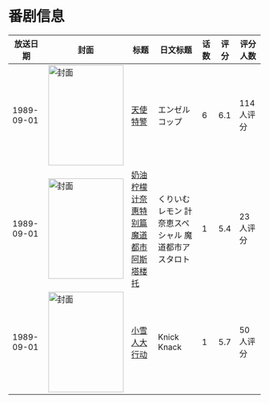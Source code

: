 # 番剧信息

|放送日期|封面|标题|日文标题|话数|评分|评分人数|
|---|---|---|---|---|---|---|
|1989-09-01|<img src="//lain.bgm.tv/pic/cover/c/80/d4/23618_9j1Nn.jpg" alt="封面" style="width:150px;height:200px;object-fit:cover;">|[天使特警](https://bangumi.tv/subject/23618)|エンゼルコップ|6|6.1|114人评分|
|1989-09-01|<img src="/img/no_icon_subject.png" alt="封面" style="width:150px;height:200px;object-fit:cover;">|[奶油柠檬 计奈惠特别篇 魔道都市阿斯塔楼托](https://bangumi.tv/subject/101951)|くりいむレモン 計奈恵スペシャル 魔道都市アスタロト|1|5.4|23人评分|
|1989-09-01|<img src="//lain.bgm.tv/pic/cover/c/63/d3/108023_VJjX1.jpg" alt="封面" style="width:150px;height:200px;object-fit:cover;">|[小雪人大行动](https://bangumi.tv/subject/108023)|Knick Knack|1|5.7|50人评分|
